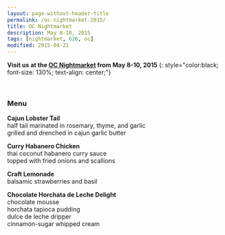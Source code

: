 ```yaml
---
layout: page-without-header-title
permalink: /oc-nightmarket-2015/
title: OC Nightmarket
description: May 8-10, 2015
tags: [nightmarket, 626, oc]
modified: 2015-04-21
---
```

__Visit us at the [OC Nightmarket](http://www.ocnightmarket.com) from May 8-10, 2015__ 
{: style="color:black; font-size: 130%; text-align: center;"}

<br>

### Menu

__Cajun Lobster Tail__  
half tail marinated in rosemary, thyme, and garlic  
grilled and drenched in cajun garlic butter  

__Curry Habanero Chicken__  
thai coconut habanero curry sauce  
topped with fried onions and scallions  

__Craft Lemonade__  
balsamic strawberries and basil  

__Chocolate Horchata de Leche Delight__  
chocolate mousse  
horchata tapioca pudding  
dulce de leche dripper  
cinnamon-sugar whipped cream  